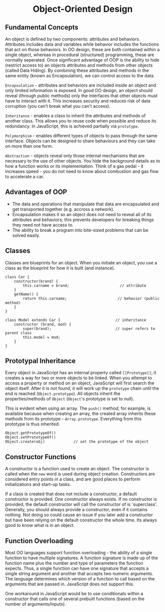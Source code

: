 <h1 style='text-align:center'>Object-Oriented Design</h1>

## Fundamental Concepts

An object is defined by two components: attributes and behaviors. Attributes includes data and variables while behavior includes the functions that act on those behaviors. In OO design, these are both contained within a single object, whereas in procedural (structured) programming, these are normally seperated. Once significant advantage of OOP is the ability to hide (restrict access to) an objects attributes and methods from other objects (called Data Hiding). By combining these attributes and methods in the same entity (known as Encapsulation), we can control access to the data.

```Encapsulation``` - attributes and behaviors are included inside an object and only limited information is exposed. In good OO design, an object should reveal (through public methods) only the interfaces that other objects must have to interact with it. This increases security and reduces risk of data corruption (you can't break what you can't access).

```Inheritance``` - enables a class to inherit the attributes and methods of another class. This allows you to reuse code when possible and reduce its redundancy. In JavaScript, this is achieved partially via ```prototype```.

```Polymorphism``` - enables different types of objects to pass through the same interface. Objects can be designed to share behaviours and they can take on more than one form.

```Abstraction``` - objects reveal only those internal mechanisms that are necessary to the use of other objects. You hide the background details as to how a function works or its implementation. Think of a gas pedal - it increases speed - you do not need to know about combustion and gas flow to accelerate a car.

## Advantages of OOP

* The data and operations that manipulate that data are encapsulated and get transported together (e.g. accross a network). 
* Encapsulation makes it so an object does not need to reveal all of its attributes and behaviors; this prevents developers for breaking things they need not have access to. 
* The ability to break a program into bite-sized problems that can be solved easily.

## Classes

Classes are blueprints for an object. When you initiate an object, you use a class as the blueprint for how it is built (and instance). 

    class Car {
        constructor(brand) {
            this.carname = brand;                       // attribute
        }
        getName() {
            return this.carname;                       // behavior (public method)
        }
    }

    class Model extends Car {                         // inheritance
        constructor (brand, mod) {
            super(brand);                             // super refers to parent class
            this.model = mod;
        }
    }

## Prototypal Inheritance

Every object in JavaScript has an internal property called ```[[Prototype]]```; it creates a way for two or more objects to be linked. When you attempt to access a property or method on an object, JavaScript will first search the object itself. After it is not found, it will work up the ```prototype``` chain until the end is reached (```Object.prototype```). All objects inherit the properties/methods of ```Object``` (```Object```'s prototype is set to null). 

This is evident when using an array. The ```push()``` method, for example, is available because when creating an array, the created array inherits these methods from its prototype - ```Array.prototype```. Everything from this prototype is thus inherited.

    Object.getPrototypeOf()
    Object.setPrototypeOf()
    Object.create(obj)             // set the prototype of the object

## Constructor Functions

A constructor is a function used to create an object. The constructor is called when the ```new``` word is used during object creation. Constructors are considered entry points in a class, and are good places to perform initializations and start-up tasks. 

If a class is created that does not include a constructor, a default constructor is provided. One constructor always exists. If no constructor is provided, the default constructor will call the constructor of is 'superclass'. Generally, you should always provide a constructor, even if it contains nothing. Not doing so could cause an issue if you later add a constructor but have been relying on the default constructor the whole time. Its always good to know what is in an object.

## Function Overloading

Most OO languages support function overloading - the ability of a single function to have multiple signatures. A function signature is made up of the function name plus the number and type of parameters the function expects. Thus, a single function can have one signature that accepts a single string argument and another that accepts two numeric arguments. The language determines which version of a function to call based on the arguments that are passed in. JavaScript does not support this.

One workaround in JavaScript would be to use conditionals within a constructor that calls one of several prebuilt functions (based on the number of arguments/inputs). 

